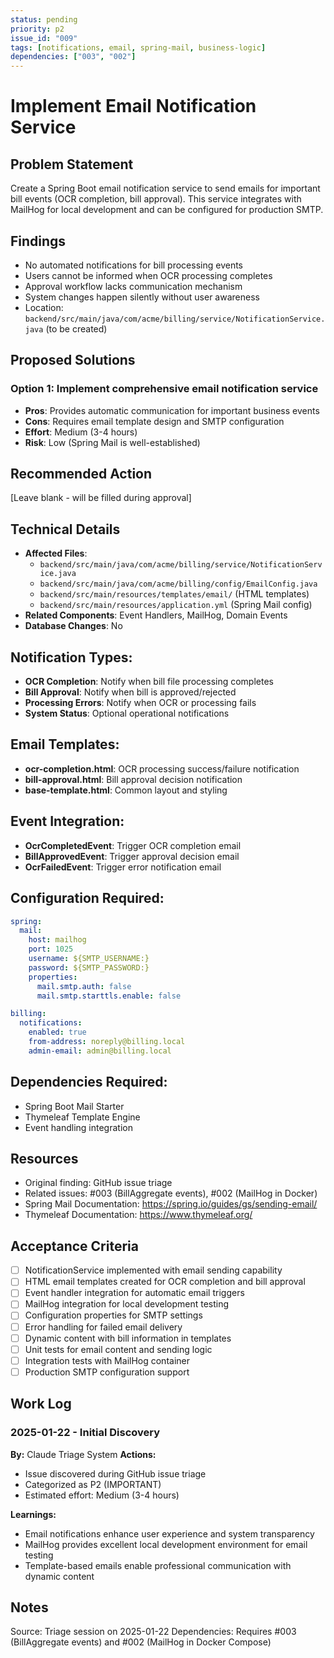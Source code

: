 ```yaml
---
status: pending
priority: p2
issue_id: "009"
tags: [notifications, email, spring-mail, business-logic]
dependencies: ["003", "002"]
---
```


# Implement Email Notification Service

## Problem Statement
Create a Spring Boot email notification service to send emails for important bill events (OCR completion, bill approval). This service integrates with MailHog for local development and can be configured for production SMTP.

## Findings
- No automated notifications for bill processing events
- Users cannot be informed when OCR processing completes
- Approval workflow lacks communication mechanism
- System changes happen silently without user awareness
- Location: `backend/src/main/java/com/acme/billing/service/NotificationService.java` (to be created)

## Proposed Solutions

### Option 1: Implement comprehensive email notification service
- **Pros**: Provides automatic communication for important business events
- **Cons**: Requires email template design and SMTP configuration
- **Effort**: Medium (3-4 hours)
- **Risk**: Low (Spring Mail is well-established)

## Recommended Action
[Leave blank - will be filled during approval]

## Technical Details
- **Affected Files**:
  - `backend/src/main/java/com/acme/billing/service/NotificationService.java`
  - `backend/src/main/java/com/acme/billing/config/EmailConfig.java`
  - `backend/src/main/resources/templates/email/` (HTML templates)
  - `backend/src/main/resources/application.yml` (Spring Mail config)
- **Related Components**: Event Handlers, MailHog, Domain Events
- **Database Changes**: No

## Notification Types:
- **OCR Completion**: Notify when bill file processing completes
- **Bill Approval**: Notify when bill is approved/rejected
- **Processing Errors**: Notify when OCR or processing fails
- **System Status**: Optional operational notifications

## Email Templates:
- **ocr-completion.html**: OCR processing success/failure notification
- **bill-approval.html**: Bill approval decision notification
- **base-template.html**: Common layout and styling

## Event Integration:
- **OcrCompletedEvent**: Trigger OCR completion email
- **BillApprovedEvent**: Trigger approval decision email
- **OcrFailedEvent**: Trigger error notification email

## Configuration Required:
```yaml
spring:
  mail:
    host: mailhog
    port: 1025
    username: ${SMTP_USERNAME:}
    password: ${SMTP_PASSWORD:}
    properties:
      mail.smtp.auth: false
      mail.smtp.starttls.enable: false

billing:
  notifications:
    enabled: true
    from-address: noreply@billing.local
    admin-email: admin@billing.local
```

## Dependencies Required:
- Spring Boot Mail Starter
- Thymeleaf Template Engine
- Event handling integration

## Resources
- Original finding: GitHub issue triage
- Related issues: #003 (BillAggregate events), #002 (MailHog in Docker)
- Spring Mail Documentation: https://spring.io/guides/gs/sending-email/
- Thymeleaf Documentation: https://www.thymeleaf.org/

## Acceptance Criteria
- [ ] NotificationService implemented with email sending capability
- [ ] HTML email templates created for OCR completion and bill approval
- [ ] Event handler integration for automatic email triggers
- [ ] MailHog integration for local development testing
- [ ] Configuration properties for SMTP settings
- [ ] Error handling for failed email delivery
- [ ] Dynamic content with bill information in templates
- [ ] Unit tests for email content and sending logic
- [ ] Integration tests with MailHog container
- [ ] Production SMTP configuration support

## Work Log

### 2025-01-22 - Initial Discovery
**By:** Claude Triage System
**Actions:**
- Issue discovered during GitHub issue triage
- Categorized as P2 (IMPORTANT)
- Estimated effort: Medium (3-4 hours)

**Learnings:**
- Email notifications enhance user experience and system transparency
- MailHog provides excellent local development environment for email testing
- Template-based emails enable professional communication with dynamic content

## Notes
Source: Triage session on 2025-01-22
Dependencies: Requires #003 (BillAggregate events) and #002 (MailHog in Docker Compose)